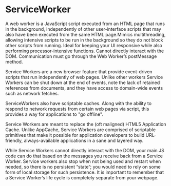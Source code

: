 

# ServiceWorker



A web worker is a JavaScript script executed from an HTML page that runs in the background, independently of other user-interface scripts that may also have been executed from the same HTML page.Mimics multithreading, allowing intensive scripts to be run in the background so they do not block other scripts from running. Ideal for keeping your UI responsive while also performing processor-intensive functions. Cannot directly interact with the DOM. Communication must go through the Web Worker’s postMessage method.




Service Workers are a new browser feature that provide event-driven scripts that run independently of web pages. Unlike other workers Service Workers can be shut down at the end of events, note the lack of retained references from documents, and they have access to domain-wide events such as network fetches. 


ServiceWorkers also have scriptable caches. Along with the ability to respond to network requests from certain web pages via script, this provides a way for applications to "go offline".


Service Workers are meant to replace the (oft maligned) HTML5 Application Cache. Unlike AppCache, Service Workers are comprised of scriptable primitives that make it possible for application developers to build URL-friendly, always-available applications in a sane and layered way.


While Service Workers cannot directly interact with the DOM, your main JS code can do that based on the messages you receive back from a Service Worker. Service workers also stop when not being used and restart when needed, so there is no persistent “state”; you would need to rely on some form of local storage for such persistence. It is important to remember that a Service Worker’s life cycle is completely separate from your webpage.


